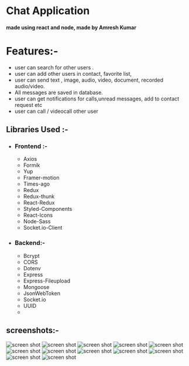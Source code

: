 
# Chat Application
#### made using react and node, made by Amresh Kumar

# Features:-

-   user can search for other users .
-   user can add other users in contact, favorite list,
-   user can send text , image,  audio, video, document, recorded audio/video.
-   All messages are saved in database.
-   user can get notifications for calls,unread messages, add to contact request etc
-   user can call / videocall other user

## Libraries Used :-

-  ###  Frontend :-
    -   Axios
    -   Formik
    -   Yup
    -   Framer-motion
    -   Times-ago
    -   Redux
    -   Redux-thunk
    -   React-Redux
    -   Styled-Components
    -   React-Icons
    -   Node-Sass
    -   Socket.io-Client
-   ### Backend:-
    -   Bcrypt
    -   CORS
    -   Dotenv
    -   Express
    -   Express-Fileupload
    -   Mongoose
    -   JsonWebToken
    -   Socket.io
    -   UUID
    - 
## screenshots:-
![screen shot](https://github.com/AmKreta/chatApp/blob/master/screenshots/Screenshot%20%2870%29.png)
![screen shot](https://github.com/AmKreta/chatApp/blob/master/screenshots/Screenshot%20%2871%29.png)
![screen shot](https://github.com/AmKreta/chatApp/blob/master/screenshots/Screenshot%20%2873%29.png)
![screen shot](https://github.com/AmKreta/chatApp/blob/master/screenshots/Screenshot%20%2874%29.png)
![screen shot](https://github.com/AmKreta/chatApp/blob/master/screenshots/Screenshot%20%2875%29.png)
![screen shot](https://github.com/AmKreta/chatApp/blob/master/screenshots/Screenshot%20%2876%29.png)
![screen shot](https://github.com/AmKreta/chatApp/blob/master/screenshots/Screenshot%20%2877%29.png)
![screen shot](https://github.com/AmKreta/chatApp/blob/master/screenshots/Screenshot%20%2878%29.png)
![screen shot](https://github.com/AmKreta/chatApp/blob/master/screenshots/Screenshot%20%2879%29.png)
![screen shot](https://github.com/AmKreta/chatApp/blob/master/screenshots/Screenshot%20%2880%29.png)
![screen shot](https://github.com/AmKreta/chatApp/blob/master/screenshots/Screenshot%20%2881%29.png)
![screen shot](https://github.com/AmKreta/chatApp/blob/master/screenshots/Screenshot%20%2882%29.png)
